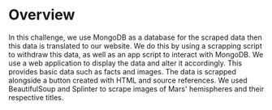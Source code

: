 # Overview

In this challenge, we use MongoDB as a database for the scraped data then this data is translated to our website. We do this by using a scrapping script to withdraw this data, as well as an app script to interact with MongoDB. We use a web application to display the data and alter it accordingly. This provides basic data such as facts and images. The data is scrapped alongside a button created with HTML and source references. We used BeautifulSoup and Splinter to scrape images of Mars' hemispheres and their respective titles.
